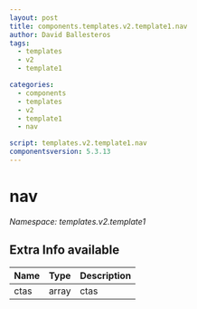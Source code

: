 ```yaml
---
layout: post
title: components.templates.v2.template1.nav
author: David Ballesteros
tags:
  - templates
  - v2
  - template1

categories:
  - components
  - templates
  - v2
  - template1
  - nav

script: templates.v2.template1.nav
componentsversion: 5.3.13
---
```

# nav

*Namespace: templates.v2.template1*

## Extra Info available

| Name | Type | Description |
| --- | --- | --- |
| ctas | array | ctas |
